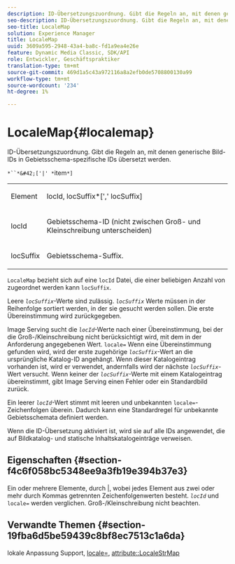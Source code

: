 ```yaml
---
description: ID-Übersetzungszuordnung. Gibt die Regeln an, mit denen generische Bild-IDs in Gebietsschema-spezifische IDs übersetzt werden.
seo-description: ID-Übersetzungszuordnung. Gibt die Regeln an, mit denen generische Bild-IDs in Gebietsschema-spezifische IDs übersetzt werden.
seo-title: LocaleMap
solution: Experience Manager
title: LocaleMap
uuid: 3609a595-2948-43a4-ba8c-fd1a9ea4e26e
feature: Dynamic Media Classic, SDK/API
role: Entwickler, Geschäftspraktiker
translation-type: tm+mt
source-git-commit: 469d1a5c43a972116a8a2efb0de5708800130a99
workflow-type: tm+mt
source-wordcount: '234'
ht-degree: 1%

---
```



# LocaleMap{#localemap}

ID-Übersetzungszuordnung. Gibt die Regeln an, mit denen generische Bild-IDs in Gebietsschema-spezifische IDs übersetzt werden.

`*``*&#42;['|' *`item`*]`

<table id="simpletable_A6DD1A28F8ED4178A8ADDB2F3AEFC402"> 
 <tr class="strow"> 
  <td class="stentry"> <p><span class="varname"> Element</span> </p></td> 
  <td class="stentry"> <p><span class="varname"> locId</span>,<span class="varname"> locSuffix</span>*[','<span class="varname"> locSuffix</span>] </p></td> 
 </tr> 
 <tr class="strow"> 
  <td class="stentry"> <p><span class="varname"> locId</span> </p></td> 
  <td class="stentry"> <p>Gebietsschema-ID (nicht zwischen Groß- und Kleinschreibung unterscheiden) </p></td> 
 </tr> 
 <tr class="strow"> 
  <td class="stentry"> <p><span class="varname"> locSuffix</span> </p></td> 
  <td class="stentry"> <p>Gebietsschema-Suffix. </p></td> 
 </tr> 
</table>

`LocaleMap` bezieht sich auf eine  `locId` Datei, die einer beliebigen Anzahl von zugeordnet werden kann  `locSuffix`.

Leere *`locSuffix`*-Werte sind zulässig. *`locSuffix`* Werte müssen in der Reihenfolge sortiert werden, in der sie gesucht werden sollen. Die erste Übereinstimmung wird zurückgegeben.

Image Serving sucht die *`locId`*-Werte nach einer Übereinstimmung, bei der die Groß-/Kleinschreibung nicht berücksichtigt wird, mit dem in der Anforderung angegebenen Wert. `locale=` Wenn eine Übereinstimmung gefunden wird, wird der erste zugehörige *`locSuffix`*-Wert an die ursprüngliche Katalog-ID angehängt. Wenn dieser Katalogeintrag vorhanden ist, wird er verwendet, andernfalls wird der nächste *`locSuffix`*-Wert versucht. Wenn keiner der *`locSuffix`*-Werte mit einem Katalogeintrag übereinstimmt, gibt Image Serving einen Fehler oder ein Standardbild zurück.

Ein leerer *`locId`*-Wert stimmt mit leeren und unbekannten `locale=`-Zeichenfolgen überein. Dadurch kann eine Standardregel für unbekannte Gebietsschemata definiert werden.

Wenn die ID-Übersetzung aktiviert ist, wird sie auf alle IDs angewendet, die auf Bildkatalog- und statische Inhaltskatalogeinträge verweisen.

## Eigenschaften {#section-f4c6f058bc5348ee9a3fb19e394b37e3}

Ein oder mehrere Elemente, durch |, wobei jedes Element aus zwei oder mehr durch Kommas getrennten Zeichenfolgenwerten besteht. *`locId`* und  `locale=` werden verglichen. Groß-/Kleinschreibung nicht beachten.

## Verwandte Themen {#section-19fba6d5be59439c8bf8ec7513c1a6da}

lokale Anpassung Support, [locale=](../../../../../is-api/http-ref/image-serving-api-ref/c-http-protocol-reference/c-command-reference/r-locale.md#reference-8a846b2fbc004a12821b956ed3b25cfb), [attribute::LocaleStrMap](../../../../../is-api/image-catalog/image-serving-api-ref/c-image-catalog-reference/c-attributes-reference/r-localestrmap.md#reference-98c42070a4bc4baf92537132be2b5b1e)
